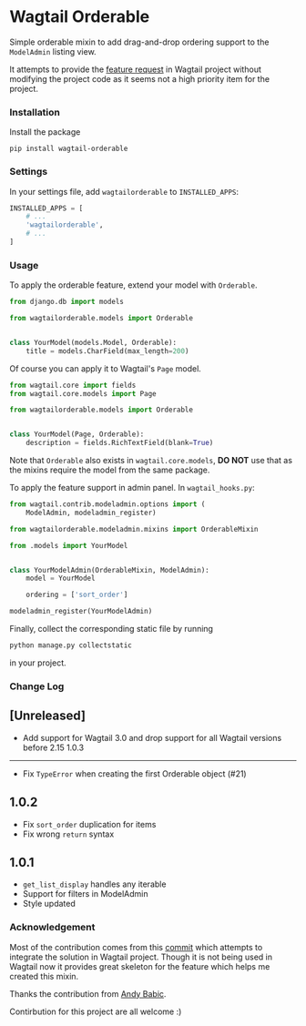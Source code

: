 # Wagtail Orderable

Simple orderable mixin to add drag-and-drop ordering support to the `ModelAdmin` listing view.

It attempts to provide the [feature request](https://github.com/wagtail/wagtail/issues/2941) in Wagtail project without modifying the project code as it seems not a high priority item for the project.

### Installation

Install the package
```
pip install wagtail-orderable
```

### Settings
In your settings file, add `wagtailorderable` to `INSTALLED_APPS`:
```python
INSTALLED_APPS = [
    # ...
    'wagtailorderable',
    # ...
]
```

### Usage

To apply the orderable feature, extend your model with `Orderable`.
```python
from django.db import models

from wagtailorderable.models import Orderable


class YourModel(models.Model, Orderable):
    title = models.CharField(max_length=200)
```

Of course you can apply it to Wagtail's `Page` model.
```python
from wagtail.core import fields
from wagtail.core.models import Page

from wagtailorderable.models import Orderable


class YourModel(Page, Orderable):
    description = fields.RichTextField(blank=True)
```

Note that `Orderable` also exists in `wagtail.core.models`, **DO NOT** use that as the mixins require the model from the same package.

To apply the feature support in admin panel. In `wagtail_hooks.py`:
```python
from wagtail.contrib.modeladmin.options import (
    ModelAdmin, modeladmin_register)

from wagtailorderable.modeladmin.mixins import OrderableMixin

from .models import YourModel


class YourModelAdmin(OrderableMixin, ModelAdmin):
    model = YourModel

    ordering = ['sort_order']

modeladmin_register(YourModelAdmin)
```

Finally, collect the corresponding static file by running
```python
python manage.py collectstatic
```
in your project.

### Change Log
## [Unreleased]
- Add support for Wagtail 3.0 and drop support for all Wagtail versions
   before 2.15
1.0.3
---
- Fix `TypeError` when creating the first Orderable object (#21)

1.0.2
---
- Fix `sort_order` duplication for items
- Fix wrong `return` syntax

1.0.1
---
- `get_list_display` handles any iterable
- Support for filters in ModelAdmin
- Style updated

### Acknowledgement
Most of the contribution comes from this [commit](https://github.com/rkhleics/wagtail/commit/08df07689af1096ce4a6fa96325dbfb7fab9240d) which attempts to integrate the solution in Wagtail project. Though it is not being used in Wagtail now it provides great skeleton for the feature which helps me created this mixin.

Thanks the contribution from [Andy Babic](https://github.com/ababic).

Contirbution for this project are all welcome :)
